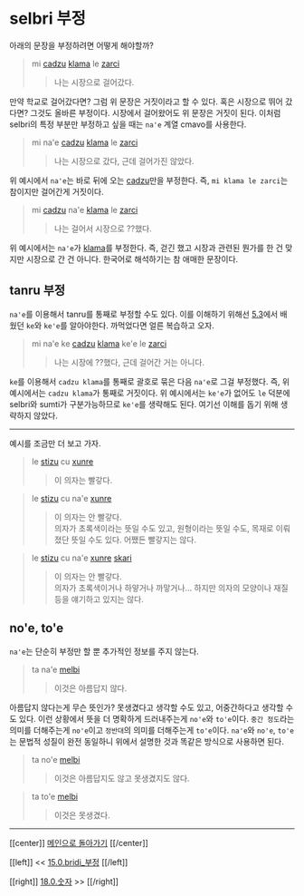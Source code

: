 # selbri 부정

아래의 문장을 부정하려면 어떻게 해야할까?

> mi [cadzu] [klama] le [zarci]
>> 나는 시장으로 걸어갔다.

만약 학교로 걸어갔다면? 그럼 위 문장은 거짓이라고 할 수 있다. 혹은 시장으로 뛰어 갔다면? 그것도 올바른 부정이다. 시장에서 걸어왔어도 위 문장은 거짓이 된다. 이처럼 selbri의 특정 부분만 부정하고 싶을 때는 `na'e` 계열 cmavo를 사용한다.

> mi na'e [cadzu] [klama] le [zarci]
>> 나는 시장으로 갔다, 근데 걸어가진 않았다.

위 예시에서 `na'e`는 바로 뒤에 오는 [cadzu]만을 부정한다. 즉, `mi klama le zarci`는 참이지만 걸어간게 거짓이다.

> mi [cadzu] na'e [klama] le [zarci]
>> 나는 걸어서 시장으로 ??했다.

위 예시에서는 `na'e`가 [klama]를 부정한다. 즉, 걷긴 했고 시장과 관련된 뭔가를 한 건 맞지만 시장으로 간 건 아니다. 한국어로 해석하기는 참 애매한 문장이다.

## tanru 부정

`na'e`를 이용해서 tanru를 통째로 부정할 수도 있다. 이를 이해하기 위해선 [5.3](05_03_ke.html)에서 배웠던 `ke`와 `ke'e`를 알아야한다. 까먹었다면 얼른 복습하고 오자.

> mi na'e ke [cadzu] [klama] ke'e le [zarci]
>> 나는 시장에 ??했다, 근데 걸어간 거는 아니다.

`ke`를 이용해서 `cadzu klama`를 통째로 괄호로 묶은 다음 `na'e`로 그걸 부정했다. 즉, 위 예시에서는 `cadzu klama`가 통째로 거짓이다. 위 예시에서는 `ke'e`가 없어도 `le` 덕분에 selbri와 sumti가 구분가능하므로 `ke'e`를 생략해도 된다. 여기선 이해를 돕기 위해 생략하지 않았다.

---

예시를 조금만 더 보고 가자.

> le [stizu] cu [xunre]
>> 이 의자는 빨갛다.

> le [stizu] cu na'e [xunre]
>> 이 의자는 안 빨갛다.\
>> 의자가 초록색이라는 뜻일 수도 있고, 원형이라는 뜻일 수도, 목재로 이뤄졌단 뜻일 수도 있다. 어쨌든 빨갛지는 않다.

> le [stizu] cu na'e [xunre] [skari]
>> 이 의자는 안 빨갛다.\
>> 의자가 초록색이거나 하얗거나 까맣거나... 하지만 의자의 모양이나 재질등을 얘기하고 있지는 않다.

## no'e, to'e

`na'e`는 단순히 부정만 할 뿐 추가적인 정보를 주지 않는다.

> ta na'e [melbi]
>> 이것은 아름답지 않다.

아름답지 않다는게 무슨 뜻인가? 못생겼다고 생각할 수도 있고, 어중간하다고 생각할 수도 있다. 이런 상황에서 뜻을 더 명확하게 드러내주는게 `no'e`와 `to'e`이다. `중간 정도`라는 의미를 더해주는게 `no'e`이고 `정반대`의 의미를 더해주는게 `to'e`이다. `na'e`와 `no'e`, `to'e`는 문법적 성질이 완전 동일하니 위에서 설명한 것과 똑같은 방식으로 사용하면 된다.

> ta no'e [melbi]
>> 이것은 아름답지도 않고 못생겼지도 않다.

> ta to'e [melbi]
>> 이것은 못생겼다.

---

[[center]]
[메인으로 돌아가기](index.html)
[[/center]]

[[left]]
<< [15.0.bridi_부정](15_00_bridi_부정.html)
[[/left]]

[[right]]
[18.0.숫자](18_00_숫자.html) >>
[[/right]]

[cadzu]: gismu.html#cadzu
[klama]: gismu.html#klama
[zarci]: gismu.html#zarci
[stizu]: gismu.html#stizu
[xunre]: gismu.html#xunre
[skari]: gismu.html#skari
[melbi]: gismu.html#melbi
